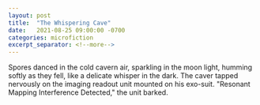 ```yaml
---
layout: post
title:  "The Whispering Cave"
date:   2021-08-25 09:00:00 -0700
categories: microfiction
excerpt_separator: <!--more-->
---
```

Spores danced in the cold cavern air, sparkling in the moon light, humming softly as they fell, like a delicate whisper in the dark. The caver tapped nervously on the imaging readout unit mounted on his exo-suit. "Resonant Mapping Interference Detected," the unit barked.